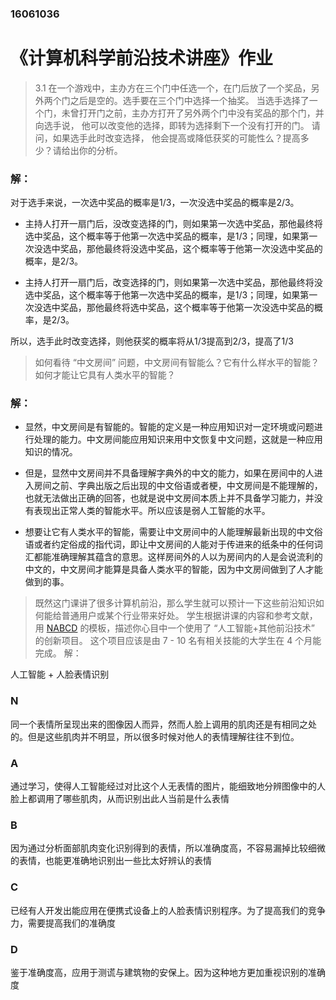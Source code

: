 ### 16061036

# 《计算机科学前沿技术讲座》作业

>3.1 在一个游戏中，主办方在三个门中任选一个，在门后放了一个奖品，另外两个门之后是空的。选手要在三个门中选择一个抽奖。 当选手选择了一个门，未曾打开门之前，主办方打开了另外两个门中没有奖品的那个门，并向选手说， 他可以改变他的选择，即转为选择剩下一个没有打开的门。 请问，如果选手此时改变选择， 他会提高或降低获奖的可能性么？提高多少？请给出你的分析。
### 解：  
对于选手来说，一次选中奖品的概率是1/3，一次没选中奖品的概率是2/3。

- 主持人打开一扇门后，没改变选择的门，则如果第一次选中奖品，那他最终将选中奖品，这个概率等于他第一次选中奖品的概率，是1/3；同理，如果第一次没选中奖品，那他最终将没选中奖品，这个概率等于他第一次没选中奖品的概率，是2/3。

- 主持人打开一扇门后，改变选择的门，则如果第一次选中奖品，那他最终将没选中奖品，这个概率等于他第一次选中奖品的概率，是1/3；同理，如果第一次没选中奖品，那他最终将选中奖品，这个概率等于他第一次没选中奖品的概率，是2/3。

所以，选手此时改变选择，则他获奖的概率将从1/3提高到2/3，提高了1/3

> 如何看待 “中文房间” 问题，中文房间有智能么？它有什么样水平的智能？如何才能让它具有人类水平的智能？
### 解：​	

- 显然，中文房间是有智能的。智能的定义是一种应用知识对一定环境或问题进行处理的能力。中文房间能应用知识来用中文恢复中文问题，这就是一种应用知识的情况。

- 但是，显然中文房间并不具备理解字典外的中文的能力，如果在房间中的人进入房间之前、字典出版之后出现的中文俗语或者梗，中文房间是不能理解的，也就无法做出正确的回答，也就是说中文房间本质上并不具备学习能力，并没有表现出正常人类的智能水平。所以应该是弱人工智能的水平。

- 想要让它有人类水平的智能，需要让中文房间中的人能理解最新出现的中文俗语或者约定俗成的指代词，即让中文房间的人能对于传进来的纸条中的任何词汇都能准确理解其蕴含的意思。这样房间外的人以为房间内的人是会说流利的中文的，中文房间才能算是具备人类水平的智能，因为中文房间做到了人才能做到的事。

> 既然这门课讲了很多计算机前沿，那么学生就可以预计一下这些前沿知识如何能给普通用户或某个行业带来好处。 学生根据讲课的内容和参考文献，用 [NABCD](https://www.cnblogs.com/xinz/archive/2010/12/01/1893323.html) 的模板，描述你心目中一个使用了 “人工智能+其他前沿技术” 的创新项目。 这个项目应该是由 7 - 10 名有相关技能的大学生在 4 个月能完成。
解：

人工智能 + 人脸表情识别
### N
同一个表情所呈现出来的图像因人而异，然而人脸上调用的肌肉还是有相同之处的。但是这些肌肉并不明显，所以很多时候对他人的表情理解往往不到位。

### A
通过学习，使得人工智能经过对比这个人无表情的图片，能细致地分辨图像中的人脸上都调用了哪些肌肉，从而识别出此人当前是什么表情

### B
因为通过分析面部肌肉变化识别得到的表情，所以准确度高，不容易漏掉比较细微的表情，也能更准确地识别出一些比太好辨认的表情

### C
已经有人开发出能应用在便携式设备上的人脸表情识别程序。为了提高我们的竞争力，需要提高我们的准确度

### D
鉴于准确度高，应用于测谎与建筑物的安保上。因为这种地方更加重视识别的准确度